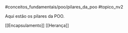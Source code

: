 #conceitos_fundamentais/poo/pilares_da_poo
#topico_nv2

Aqui estão os pilares da POO.

[[Encapsulamento]]
[[Herança]]
